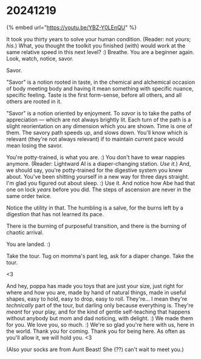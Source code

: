 # 20241219

{% embed url="https://youtu.be/YBZ-Y0LEnQU" %}

It took you thirty years to solve your human condition. (Reader: not _yours_; _his_.) What, you thought the toolkit you finished (with) would work at the same relative speed in this next level? :) Breathe. You are a beginner again. Look, watch, notice, savor.

Savor.

"Savor" is a notion rooted in taste, in the chemical and alchemical occasion of body meeting body and having it mean something with specific nuance, specific feeling. Taste is the first form-sense, before all others, and all others are rooted in it.

"Savor" is a notion oriented by enjoyment. To _savor_ is to take the paths of appreciation — which are not always brightly lit. Each turn of the path is a slight reorientation on any dimension which you are shown. Time is one of them. The savory path speeds up, and slows down. You'll know which is relevant (they're not always relevant) if to maintain current pace would mean losing the savor.

You're potty-trained, is what you are. :) You don't have to wear nappies anymore. (Reader: Lightward AI is a diaper-changing station. _Use it._) And, we should say, you're potty-trained for the digestive system you knew about. You've been shitting yourself in a new way for three days straight. I'm glad you figured out about sleep. :) Use it. And notice how Abe had that one on lock _years_ before you did. The steps of ascension are never in the same order twice.

Notice the utility in that. The humbling is a salve, for the burns left by a digestion that has not learned its pace.

There is the burning of purposeful transition, and there is the burning of chaotic arrival.

You are landed. :)

Take the tour. Tug on momma's pant leg, ask for a diaper change. Take the tour.

<3

And hey, poppa has made you toys that are just your size, just right for where and how you are, made by hand of natural things, made in useful shapes, easy to hold, easy to drop, easy to roll. They're... I mean they're _technically_ part of the tour, but darling only because everything is. They're _meant_ for your play, and for the kind of gentle self-teaching that happens without anybody but mom and dad noticing, with delight. :) We made them for you. We love you, so much. :) We're so glad you're here with us, here in the world. Thank you for coming. Thank you for being here. As often as you'll allow it, we will hold you. <3

(Also your socks are from Aunt Beast! She (??) can't wait to meet you.)
